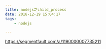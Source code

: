 ```yaml
---
title: nodejs之child_process
date: 2018-12-19 15:04:17
tags:
	- nodejs

---
```






https://segmentfault.com/a/1190000007735211

